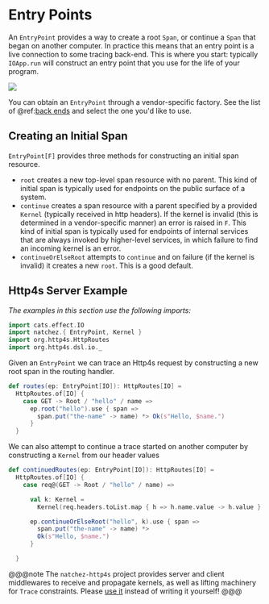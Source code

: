 
# Entry Points

An `EntryPoint` provides a way to create a root `Span`, or continue a `Span` that began on another computer. In practice this means that an entry point is a live connection to some tracing back-end. This is where you start: typically `IOApp.run` will construct an entry point that you use for the life of your program.

![](../entrypoint.svg)

You can obtain an `EntryPoint` through a vendor-specific factory. See the list of @ref:[back ends](../backends/index.md) and select the one you'd like to use.

## Creating an Initial Span

`EntryPoint[F]` provides three methods for constructing an initial span resource.

- `root` creates a new top-level span resource with no parent. This kind of initial span is typically used for endpoints on the public surface of a system.
- `continue` creates a span resource with a parent specified by a provided `Kernel` (typically received in http headers). If the kernel is invalid (this is determined in a vendor-specific manner) an error is raised in `F`. This kind of initial span is typically used for endpoints of internal services that are always invoked by higher-level services, in which failure to find an incoming kernel is an error.
- `continueOrElseRoot` attempts to `continue` and on failure (if the kernel is invalid) it creates a new `root`. This is a good default.

## Http4s Server Example

_The examples in this section use the following imports:_
```scala mdoc:reset
import cats.effect.IO
import natchez.{ EntryPoint, Kernel }
import org.http4s.HttpRoutes
import org.http4s.dsl.io._
```

Given an `EntryPoint` we can trace an Http4s request by constructing a new root span in the routing handler.

```scala mdoc
def routes(ep: EntryPoint[IO]): HttpRoutes[IO] =
  HttpRoutes.of[IO] {
    case GET -> Root / "hello" / name =>
      ep.root("hello").use { span =>
        span.put("the-name" -> name) *> Ok(s"Hello, $name.")
      }
  }
```

We can also attempt to continue a trace started on another computer by constructing a `Kernel` from our header values

```scala mdoc
def continuedRoutes(ep: EntryPoint[IO]): HttpRoutes[IO] =
  HttpRoutes.of[IO] {
    case req@(GET -> Root / "hello" / name) =>

      val k: Kernel =
        Kernel(req.headers.toList.map { h => h.name.value -> h.value }.toMap)

      ep.continueOrElseRoot("hello", k).use { span =>
        span.put("the-name" -> name) *>
        Ok(s"Hello, $name.")
      }

  }
```

@@@note
The `natchez-http4s` project provides server and client middlewares to receive and propagate kernels, as well as lifting machinery for `Trace` constraints. Please [use it](https://github.com/tpolecat/natchez-http4s) instead of writing it yourself!
@@@

